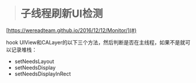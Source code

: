 > # 子线程刷新UI检测

[https://wereadteam.github.io/2016/12/12/Monitor/](#)

hook UIView和CALayer的以下三个方法，然后判断是否在主线程，如果不是就可以记录堆栈：

* setNeedsLayout
* setNeedsDisplay
* setNeedsDisplayInRect



